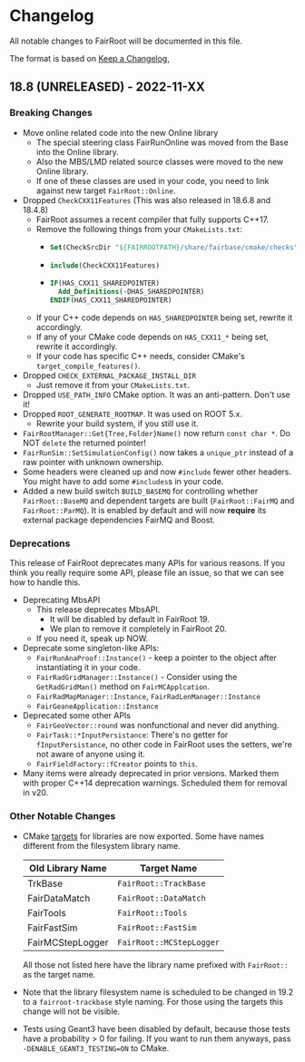# Changelog

All notable changes to FairRoot will be documented in this file.

The format is based on [Keep a Changelog](https://keepachangelog.com/en/1.0.0/),

## 18.8 (UNRELEASED) - 2022-11-XX

### Breaking Changes
* Move online related code into the new Online library
  * The special steering class FairRunOnline was moved from
    the Base into the Online library.
  * Also the MBS/LMD related source classes were moved to
    the new Online library.
  * If one of these classes are used in your code, you need
    to link against new target `FairRoot::Online`.
* Dropped `CheckCXX11Features` (This was also released in 18.6.8 and 18.4.8)
  * FairRoot assumes a recent compiler that fully supports C++17.
  * Remove the following things from your `CMakeLists.txt`:
    * ```cmake
      Set(CheckSrcDir "${FAIRROOTPATH}/share/fairbase/cmake/checks")`
      ```
    * ```cmake
      include(CheckCXX11Features)
      ```
    * ```cmake
      IF(HAS_CXX11_SHAREDPOINTER)
        Add_Definitions(-DHAS_SHAREDPOINTER)
      ENDIF(HAS_CXX11_SHAREDPOINTER)
      ```
  * If your C++ code depends on `HAS_SHAREDPOINTER` being set, rewrite it accordingly.
  * If any of your CMake code depends on `HAS_CXX11_*` being set, rewrite it accordingly.
  * If your code has specific C++ needs, consider CMake's `target_compile_features()`.
* Dropped `CHECK_EXTERNAL_PACKAGE_INSTALL_DIR`
  * Just remove it from your `CMakeLists.txt`.
* Dropped `USE_PATH_INFO` CMake option. It was an anti-pattern. Don't use it!
* Dropped `ROOT_GENERATE_ROOTMAP`. It was used on ROOT 5.x.
  * Rewrite your build system, if you still use it.
* `FairRootManager::Get{Tree,Folder}Name()` now return `const char *`.
  Do NOT `delete` the returned pointer!
* `FairRunSim::SetSimulationConfig()` now takes a
  `unique_ptr` instead of a raw pointer with unknown
  ownership.
* Some headers were cleaned up and now `#include` fewer
  other headers. You might have to add some `#includes`s
  in your code.
* Added a new build switch `BUILD_BASEMQ` for controlling whether `FairRoot::BaseMQ` and
  dependent targets are built (`FairRoot::FairMQ` and `FairRoot::ParMQ`). It is enabled
  by default and will now **require** its external package dependencies FairMQ and Boost.


### Deprecations

This release of FairRoot deprecates many APIs for various
reasons. If you think you really require some API, please
file an issue, so that we can see how to handle this.

* Deprecating MbsAPI
  * This release deprecates MbsAPI.
    * It will be disabled by default in FairRoot 19.
    * We plan to remove it completely in FairRoot 20.
  * If you need it, speak up NOW.
* Deprecate some singleton-like APIs:
  * `FairRunAnaProof::Instance()` - keep a pointer to the
    object after instantiating it in your code.
  * `FairRadGridManager::Instance()` - Consider using the
    `GetRadGridMan()` method on `FairMCApplcation`.
  * `FairRadMapManager::Instance`, `FairRadLenManager::Instance`
  * `FairGeaneApplication::Instance`
* Deprecated some other APIs
  * `FairGeoVector::round` was nonfunctional and never did anything.
  * `FairTask::*InputPersistance`:
    There's no getter for `fInputPersistance`,
    no other code in FairRoot uses the setters,
    we're not aware of anyone using it.
  * `FairFieldFactory::fCreator` points to `this`.
* Many items were already deprecated in prior versions.
  Marked them with proper C++14 deprecation warnings.
  Scheduled them for removal in v20.

### Other Notable Changes
* CMake [targets](https://cmake.org/cmake/help/latest/manual/cmake-buildsystem.7.html)
  for libraries are now exported.
  Some have names different from the filesystem library name.

  | Old Library Name | Target Name              |
  | ---              | ---                      |
  | TrkBase          | `FairRoot::TrackBase`    |
  | FairDataMatch    | `FairRoot::DataMatch`    |
  | FairTools        | `FairRoot::Tools`        |
  | FairFastSim      | `FairRoot::FastSim`      |
  | FairMCStepLogger | `FairRoot::MCStepLogger` |

  All those not listed here have the library name prefixed
  with `FairRoot::` as the target name.
* Note that the library filesystem name is scheduled to be
  changed in 19.2 to a `fairroot-trackbase` style naming.
  For those using the targets this change will not be visible.
* Tests using Geant3 have been disabled by default, because
  those tests have a probability > 0 for failing.
  If you want to run them anyways, pass
  `-DENABLE_GEANT3_TESTING=ON` to CMake.

